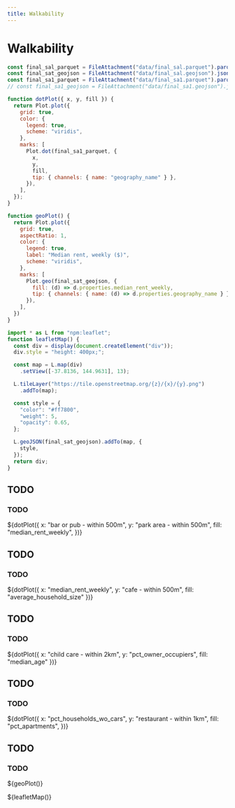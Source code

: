 ```yaml
---
title: Walkability
---
```


# Walkability

```js
const final_sal_parquet = FileAttachment("data/final_sal.parquet").parquet();
const final_sat_geojson = FileAttachment("data/final_sal.geojson").json();
const final_sa1_parquet = FileAttachment("data/final_sa1.parquet").parquet();
// const final_sa1_geojson = FileAttachment("data/final_sa1.geojson").json();
```

```js
function dotPlot({ x, y, fill }) {
  return Plot.plot({
    grid: true,
    color: {
      legend: true,
      scheme: "viridis",
    },
    marks: [
      Plot.dot(final_sa1_parquet, {
        x,
        y,
        fill,
        tip: { channels: { name: "geography_name" } },
      }),
    ],
  });
}
```

```js
function geoPlot() {
  return Plot.plot({
    grid: true,
    aspectRatio: 1,
    color: {
      legend: true,
      label: "Median rent, weekly ($)",
      scheme: "viridis",
    },
    marks: [
      Plot.geo(final_sat_geojson, {
        fill: (d) => d.properties.median_rent_weekly,
        tip: { channels: { name: (d) => d.properties.geography_name } },
      }),
    ],
  })
}
```

```js
import * as L from "npm:leaflet";
function leafletMap() {
  const div = display(document.createElement("div"));
  div.style = "height: 400px;";

  const map = L.map(div)
    .setView([-37.8136, 144.9631], 13);

  L.tileLayer("https://tile.openstreetmap.org/{z}/{x}/{y}.png")
    .addTo(map);

  const style = {
    "color": "#ff7800",
    "weight": 5,
    "opacity": 0.65,
  };

  L.geoJSON(final_sat_geojson).addTo(map, {
    style,
  });
  return div;
}
```

<div class="card" style="max-width: 640px;">
<h2>TODO</h2>
<h3>TODO</h3>
${dotPlot({
  x: "bar or pub - within 500m",
  y: "park area - within 500m",
  fill: "median_rent_weekly",
})}
</div>

<div class="card" style="max-width: 640px;">
<h2>TODO</h2>
<h3>TODO</h3>
${dotPlot({ 
  x: "median_rent_weekly", 
  y: "cafe - within 500m", 
  fill: "average_household_size" 
})}
</div>

<div class="card" style="max-width: 640px;">
<h2>TODO</h2>
<h3>TODO</h3>
${dotPlot({ 
  x: "child care - within 2km", 
  y: "pct_owner_occupiers", 
  fill: "median_age" })}
</div>

<div class="card" style="max-width: 640px;">
<h2>TODO</h2>
<h3>TODO</h3>
${dotPlot({
  x: "pct_households_wo_cars",
  y: "restaurant - within 1km",
  fill: "pct_apartments",
})}
</div>


<div class="card" style="max-width: 640px;">
<h2>TODO</h2>
<h3>TODO</h3>
${geoPlot()}
</div>

${leafletMap()}
